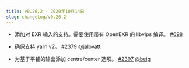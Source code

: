 ```yaml
---
title: v0.26.2 - 2020年10月14日
slug: changelog/v0.26.2
---
```


* 添加对 EXR 输入的支持。需要使用带有 OpenEXR 的 libvips 编译。
  [#698](https://github.com/lovell/sharp/issues/698)

* 确保支持 yarn v2。
  [#2379](https://github.com/lovell/sharp/pull/2379)
  [@jalovatt](https://github.com/jalovatt)

* 为基于平铺的输出添加 centre/center 选项。
  [#2397](https://github.com/lovell/sharp/pull/2397)
  [@beig](https://github.com/beig)